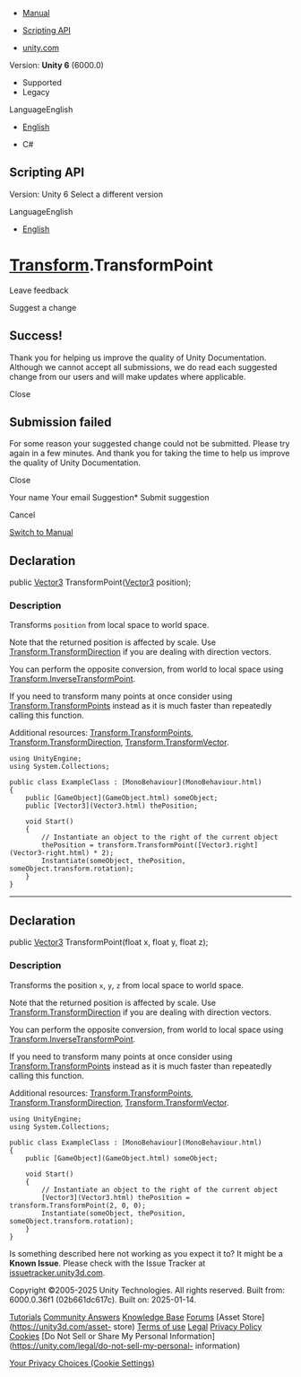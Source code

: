 [ ]()

  * [Manual](../Manual/index.html)
  * [Scripting API](../ScriptReference/index.html)

  * [unity.com](https://unity.com/)

Version: **Unity 6** (6000.0)

  * Supported
  * Legacy

LanguageEnglish

  * [English]()

  * C#

[ ](https://docs.unity3d.com)

## Scripting API

Version: Unity 6 Select a different version

LanguageEnglish

  * [English]()

#  [Transform](Transform.html).TransformPoint

Leave feedback

Suggest a change

## Success!

Thank you for helping us improve the quality of Unity Documentation. Although
we cannot accept all submissions, we do read each suggested change from our
users and will make updates where applicable.

Close

## Submission failed

For some reason your suggested change could not be submitted. Please <a>try
again</a> in a few minutes. And thank you for taking the time to help us
improve the quality of Unity Documentation.

Close

Your name Your email Suggestion* Submit suggestion

Cancel

[Switch to Manual](../Manual/class-Transform.html "Go to Transform Component
in the Manual")

## Declaration

public [Vector3](Vector3.html) TransformPoint([Vector3](Vector3.html)
position);

### Description

Transforms `position` from local space to world space.

Note that the returned position is affected by scale. Use
[Transform.TransformDirection](Transform.TransformDirection.html) if you are
dealing with direction vectors.  
  
You can perform the opposite conversion, from world to local space using
[Transform.InverseTransformPoint](Transform.InverseTransformPoint.html).  
  
If you need to transform many points at once consider using
[Transform.TransformPoints](Transform.TransformPoints.html) instead as it is
much faster than repeatedly calling this function.  
  
Additional resources:
[Transform.TransformPoints](Transform.TransformPoints.html),
[Transform.TransformDirection](Transform.TransformDirection.html),
[Transform.TransformVector](Transform.TransformVector.html).

    
    
    using UnityEngine;
    using System.Collections;  
      
    public class ExampleClass : [MonoBehaviour](MonoBehaviour.html)
    {
        public [GameObject](GameObject.html) someObject;
        public [Vector3](Vector3.html) thePosition;  
      
        void Start()
        {
            // Instantiate an object to the right of the current object
            thePosition = transform.TransformPoint([Vector3.right](Vector3-right.html) * 2);
            Instantiate(someObject, thePosition, someObject.transform.rotation);
        }
    }
    

* * *

## Declaration

public [Vector3](Vector3.html) TransformPoint(float x, float y, float z);

### Description

Transforms the position `x`, `y`, `z` from local space to world space.

Note that the returned position is affected by scale. Use
[Transform.TransformDirection](Transform.TransformDirection.html) if you are
dealing with direction vectors.  
  
You can perform the opposite conversion, from world to local space using
[Transform.InverseTransformPoint](Transform.InverseTransformPoint.html).  
  
If you need to transform many points at once consider using
[Transform.TransformPoints](Transform.TransformPoints.html) instead as it is
much faster than repeatedly calling this function.  
  
Additional resources:
[Transform.TransformPoints](Transform.TransformPoints.html),
[Transform.TransformDirection](Transform.TransformDirection.html),
[Transform.TransformVector](Transform.TransformVector.html).

    
    
    using UnityEngine;
    using System.Collections;  
      
    public class ExampleClass : [MonoBehaviour](MonoBehaviour.html)
    {
        public [GameObject](GameObject.html) someObject;  
      
        void Start()
        {
            // Instantiate an object to the right of the current object
            [Vector3](Vector3.html) thePosition = transform.TransformPoint(2, 0, 0);
            Instantiate(someObject, thePosition, someObject.transform.rotation);
        }
    }
    

Is something described here not working as you expect it to? It might be a
**Known Issue**. Please check with the Issue Tracker at
[issuetracker.unity3d.com](https://issuetracker.unity3d.com).

Copyright ©2005-2025 Unity Technologies. All rights reserved. Built from:
6000.0.36f1 (02b661dc617c). Built on: 2025-01-14.

[Tutorials](https://unity3d.com/learn) [Community
Answers](https://answers.unity3d.com) [Knowledge
Base](https://support.unity3d.com/hc/en-us)
[Forums](https://forum.unity3d.com) [Asset Store](https://unity3d.com/asset-
store) [Terms of use](https://docs.unity3d.com/Manual/TermsOfUse.html)
[Legal](https://unity.com/legal) [Privacy
Policy](https://unity.com/legal/privacy-policy)
[Cookies](https://unity.com/legal/cookie-policy) [Do Not Sell or Share My
Personal Information](https://unity.com/legal/do-not-sell-my-personal-
information)

[Your Privacy Choices (Cookie Settings)](javascript:void\(0\);)


